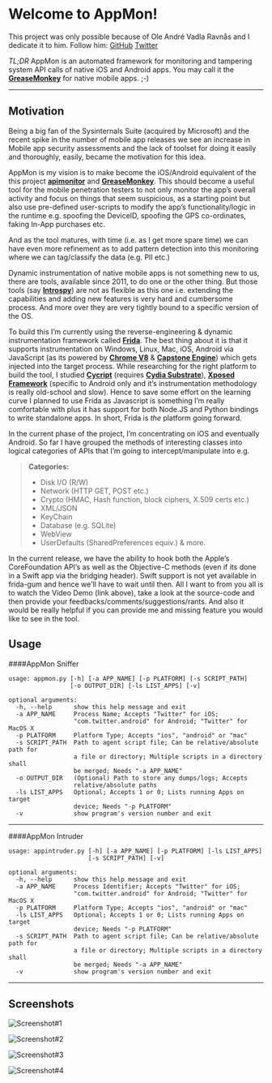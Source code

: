 Welcome to AppMon!
==================

This project was only possible because of Ole André Vadla Ravnås and I dedicate it to him.
Follow him: [GitHub](https://github.com/oleavr) [Twitter](https://twitter.com/oleavr)

_TL;DR_
AppMon is an automated framework for monitoring and tampering system API calls of native iOS and Android apps. You may call it the [**GreaseMonkey**](https://en.wikipedia.org/wiki/Greasemonkey) for native mobile apps. ;-)

----------

Motivation
-------------

Being a big fan of the Sysinternals Suite (acquired by Microsoft) and the recent spike in the number of mobile app releases we see an increase in Mobile app security assessments and the lack of toolset for doing it easily and thoroughly, easily, became the motivation for this idea. 

AppMon is my vision is to make become the iOS/Android equivalent of the this project [**apimonitor**](http://www.rohitab.com/apimonitor) and [**GreaseMonkey**](https://en.wikipedia.org/wiki/Greasemonkey). This should become a useful tool for the mobile penetration testers to not only monitor the app’s overall activity and focus on things that seem suspicious, as a starting point but also use pre-defined user-scripts to modify the app’s functionality/logic in the runtime e.g. spoofing the DeviceID, spoofing the GPS co-ordinates, faking In-App purchases etc. 

And as the tool matures, with time (i.e. as I get more spare time) we can have even more refinement as to add pattern detection into this monitoring where we can tag/classify the data (e.g. PII etc.) 

Dynamic instrumentation of native mobile apps is not something new to us, there are tools, available since 2011, to do one or the other thing. But those tools (say [**Introspy**](https://isecpartners.github.io/Introspy-iOS/)) are not as flexible as this one i.e. extending the capabilities and adding new features is very hard and cumbersome process. And more over they are very tightly bound to a specific version of the OS.

To build this I’m currently using the reverse-engineering & dynamic instrumentation framework called [**Frida**](http://www.frida.re). The best thing about it is that it supports instrumentation on Windows, Linux, Mac, iOS, Android via JavaScript (as its powered by [**Chrome V8**](https://developers.google.com/v8/) & [**Capstone Engine**](http://www.capstone-engine.org/)) which gets injected into the target process. While researching for the right platform to build the tool, I studied [**Cycript**](http://www.cycript.org/) (requires [**Cydia Substrate**](http://www.cydiasubstrate.com/)), [**Xposed Framework**](http://repo.xposed.info/) (specific to Android only and it’s instrumentation methodology is really old-school and slow). Hence to save some effort on the learning curve I planned to use Frida as Javascript is something I’m really comfortable with plus it has support for both Node.JS and Python bindings to write standalone apps. In short, Frida is *the* platform going forward.

In the current phase of the project, I’m concentrating on iOS and eventually Android. So far I have grouped the methods of interesting classes into logical categories of APIs that I’m going to intercept/manipulate into e.g.
> **Categories:**
> - Disk I/O (R/W)
> - Network (HTTP GET, POST etc.)
> - Crypto (HMAC, Hash function, block ciphers, X.509 certs etc.)
> - XML/JSON
> - KeyChain
> - Database (e.g. SQLite)
> - WebView
> - UserDefaults (SharedPreferences equiv.) & more.

In the current release, we have the ability to hook both the Apple’s CoreFoundation API’s as well as the Objective-C methods (even if its done in a Swift app via the bridging header). Swift support is not yet available in frida-gum and hence we'll have to wait until then. All I want to from you all is to watch the Video Demo (link above), take a look at the source-code and then provide your feedbacks/comments/suggestions/rants. And also it would be really helpful if you can provide me and missing feature you would like to see in the tool.


Usage
-------------

####AppMon Sniffer
```
usage: appmon.py [-h] [-a APP_NAME] [-p PLATFORM] [-s SCRIPT_PATH]
                 [-o OUTPUT_DIR] [-ls LIST_APPS] [-v]

optional arguments:
  -h, --help      show this help message and exit
  -a APP_NAME     Process Name; Accepts "Twitter" for iOS;
                  "com.twitter.android" for Android; "Twitter" for MacOS X
  -p PLATFORM     Platform Type; Accepts "ios", "android" or "mac"
  -s SCRIPT_PATH  Path to agent script file; Can be relative/absolute path for
                  a file or directory; Multiple scripts in a directory shall
                  be merged; Needs "-a APP_NAME"
  -o OUTPUT_DIR   (Optional) Path to store any dumps/logs; Accepts
                  relative/absolute paths
  -ls LIST_APPS   Optional; Accepts 1 or 0; Lists running Apps on target
                  device; Needs "-p PLATFORM"
  -v              show program's version number and exit
```
-----
####AppMon Intruder
```
usage: appintruder.py [-h] [-a APP_NAME] [-p PLATFORM] [-ls LIST_APPS]
                      [-s SCRIPT_PATH] [-v]

optional arguments:
  -h, --help      show this help message and exit
  -a APP_NAME     Process Identifier; Accepts "Twitter" for iOS;
                  "com.twitter.android" for Android; "Twitter" for MacOS X
  -p PLATFORM     Platform Type; Accepts "ios", "android" or "mac"
  -ls LIST_APPS   Optional; Accepts 1 or 0; Lists running Apps on target
                  device; Needs "-p PLATFORM"
  -s SCRIPT_PATH  Path to agent script file; Can be relative/absolute path for
                  a file or directory; Multiple scripts in a directory shall
                  be merged; Needs "-a APP_NAME"
  -v              show program's version number and exit
```
----------


Screenshots
-------------------


![Screenshot#1](https://raw.githubusercontent.com/dpnishant/appmon/master/screenshots/1.png?raw=true "Screenshot#1")



![Screenshot#2](https://raw.githubusercontent.com/dpnishant/appmon/master/screenshots/2.png?raw=true "Screenshot#2")



![Screenshot#3](https://raw.githubusercontent.com/dpnishant/appmon/master/screenshots/3.png?raw=true "Screenshot#3")



![Screenshot#4](https://raw.githubusercontent.com/dpnishant/appmon/master/screenshots/4.png?raw=true "Screenshot#4")
